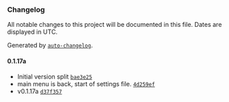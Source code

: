 ### Changelog

All notable changes to this project will be documented in this file. Dates are displayed in UTC.

Generated by [`auto-changelog`](https://github.com/CookPete/auto-changelog).

#### 0.1.17a

- Initial version split [`bae3e25`](https://github.com/ArttieF/codeSlash/commit/bae3e25d7bf00763d70bab766189a573124fd151)
- main menu is back, start of settings file. [`4d259ef`](https://github.com/ArttieF/codeSlash/commit/4d259efac1e7ee46198646484a3c4d09176dcc1b)
- v0.1.17a [`d37f357`](https://github.com/ArttieF/codeSlash/commit/d37f357a8f945a33661e1b1608c0f7da1643855e)
